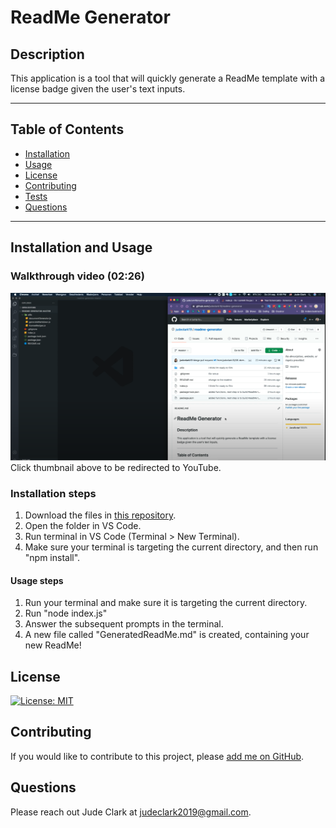 # ReadMe Generator

## Description
This application is a tool that will quickly generate a ReadMe template with a license badge given the user's text inputs.
***

## Table of Contents

* [Installation](#installation)
* [Usage](#usage)
* [License](#license)
* [Contributing](#contributing)
* [Tests](#tests)
* [Questions](#questions)

***

## Installation and Usage

### Walkthrough video (02:26)
[![ReadMe Generator Demo Video](./assets/Walthrough_vid_thumb.png)](http://www.youtube.com/watch?v=1z_F-ch6yEg "ReadMe Generator Demo")
Click thumbnail above to be redirected to YouTube.


### Installation steps
1. Download the files in [this repository](https://github.com/judeclark19/readme-generator).
2. Open the folder in VS Code.
3. Run terminal in VS Code (Terminal > New Terminal).
4. Make sure your terminal is targeting the current directory, and then run "npm install".

#### Usage steps
1. Run your terminal and make sure it is targeting the current directory.
2. Run "node index.js"
3. Answer the subsequent prompts in the terminal.
4. A new file called "GeneratedReadMe.md" is created, containing your new ReadMe!

## License
[![License: MIT](https://img.shields.io/badge/License-MIT-yellow.svg)](https://opensource.org/licenses/MIT)

## Contributing
If you would like to contribute to this project, please [add me on GitHub](https://github.com/judeclark19).

## Questions
Please reach out Jude Clark at judeclark2019@gmail.com.


